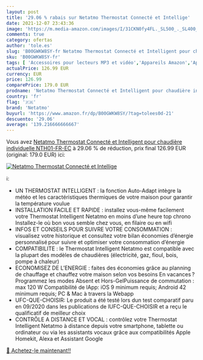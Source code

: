 ```yaml
---
layout: post
title: '29.06 % rabais sur Netatmo Thermostat Connecté et Intellige'
date: 2021-12-07 23:43:36
image: 'https://m.media-amazon.com/images/I/31CKN0fy4FL._SL500_._SL400_.jpg'
comments: true
category: ofertas
author: 'tole.es'
slug: 'B00GWKW8SY-fr Netatmo Thermostat Connecté et Intelligent pour chaudière...'
sku: 'B00GWKW8SY-fr'
tags: [ 'Accessoires pour lecteurs MP3 et vidéo','Appareils Amazon','Appareils Amazon et Accessoires','Appareils audio et video portable','Bricolage','Chauffage et climatisation','Construction','Enceintes portables et stations daccueil','High-Tech','Interrupteurs et variateurs dintensité','Offres groupées Appareils','Thermostats','Thermostats et accessoires','netatmo','Électricité', ]
actualPrice: 126.99 EUR
currency: EUR
price: 126.99
comparePrice: 179.0 EUR
prodname: 'Netatmo Thermostat Connecté et Intelligent pour chaudière individuelle  NTH01-FR-EC'
country: 'fr'
flag: '🇫🇷'
brand: 'Netatmo'
buyurl: 'https://www.amazon.fr/dp/B00GWKW8SY/?tag=tolees0d-21'
descuento: '29.06'
average: '139.216666666667'
---
```


Vous avez [Netatmo Thermostat Connecté et Intelligent pour chaudière individuelle  NTH01-FR-EC](https://www.amazon.fr/dp/B00GWKW8SY/?tag=tolees0d-21)  à  29.06 % de réduction, prix final  126.99 EUR (original: 179.0 EUR) ici:

[![Netatmo Thermostat Connecté et Intellige](https://m.media-amazon.com/images/I/31CKN0fy4FL._SL500_._SL400_.jpg)](https://www.amazon.fr/dp/B00GWKW8SY/?tag=tolees0d-21)

ℹ️:

- UN THERMOSTAT INTELLIGENT : la fonction Auto-Adapt intègre la météo et les caractéristiques thermiques de votre maison pour garantir la température voulue
- INSTALLATION FACILE ET RAPIDE : installez vous-même facilement votre Thermostat Intelligent Netatmo en moins d’une heure top chrono Installez-le où bon vous semble chez vous, en filaire ou en wifi
- INFOS ET CONSEILS POUR SUIVRE VOTRE CONSOMMATION : visualisez votre historique et consultez votre bilan économies d’énergie personnalisé pour suivre et optimiser votre consommation d’énergie
- COMPATIBILITE : le Thermostat Intelligent Netatmo est compatible avec la plupart des modèles de chaudières (électricité, gaz, fioul, bois, pompe à chaleur)
- ECONOMISEZ DE L’ENERGIE : faites des économies grâce au planning de chauffage et chauffez votre maison selon vos besoins En vacances ? Programmez les modes Absent et Hors-GelPuissance de commutation : max 120 W Compatibilité de lApp: iOS 9 minimum requis; Android 42 minimum requis; PC & Mac à travers la Webapp
- UFC-QUE-CHOISIR: Le produit a été testé lors dun test comparatif paru en 09/2020 dans les publications de lUFC-QUE-CHOISIR et a reçu le qualificatif de meilleur choix
- CONTRÔLE A DISTANCE ET VOCAL : contrôlez votre Thermostat Intelligent Netatmo à distance depuis votre smartphone, tablette ou ordinateur ou via les assistants vocaux grâce aux compatibilités Apple Homekit, Alexa et Assistant Google

[🛒 Achetez-le maintenant!!](https://www.amazon.fr/dp/B00GWKW8SY/?tag=tolees0d-21)
